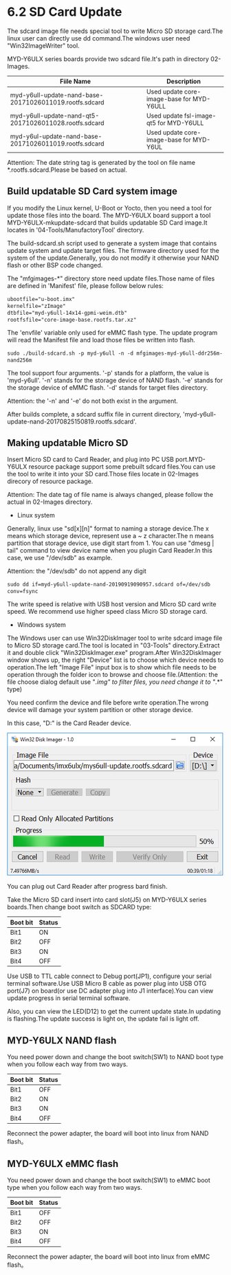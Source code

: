 # 6.2 SD Card Update

The sdcard image file needs special tool to write Micro SD storage card.The linux user can directly use dd command.The windows user need "Win32ImageWriter" tool.

MYD-Y6ULX series boards provide two sdcard file.It's path in directory 02-Images.

Fiile Name | Description
------ | -----
myd-y6ull-update-nand-base-20171026011019.rootfs.sdcard | Used update core-image-base for MYD-Y6ULL
myd-y6ull-update-nand-qt5-20171026011028.rootfs.sdcard | Used update fsl-image-qt5 for MYD-Y6ULL
myd-y6ul-update-nand-base-20171026011019.rootfs.sdcard | Used update core-image-base for MYD-Y6UL

Attention: The date string tag is generated by the tool on file name *.rootfs.sdcard.Please be based on actual.

## Build updatable SD Card system image

If you modify the Linux kernel, U-Boot or Yocto, then you need a tool for update those files into the board.
The MYD-Y6ULX board support a tool MYD-Y6ULX-mkupdate-sdcard that builds updatable SD Card image.It locates in '04-Tools/ManufactoryTool' directory.

The build-sdcard.sh script used to generate a system image that contains update system and update target files.
The firmware directory used for the system of the update.Generally, you do not modify it otherwise your NAND flash or other BSP code changed.

The "mfgimages-*" directory store need update files.Those name of files are defined in 'Manifest' file, please follow below rules:

```
ubootfile="u-boot.imx"
kernelfile="zImage"
dtbfile="myd-y6ull-14x14-gpmi-weim.dtb"
rootfsfile="core-image-base.rootfs.tar.xz"
```
The 'envfile' variable only used for eMMC flash type.
The update program will read the Manifest file and load those files be written into flash.

```
sudo ./build-sdcard.sh -p myd-y6ull -n -d mfgimages-myd-y6ull-ddr256m-nand256m
```
The tool support four arguments.
'-p' stands for a platform, the value is 'myd-y6ull'.
'-n' stands for the storage device of NAND flash.
'-e' stands for the storage  device of eMMC flash.
'-d' stands for target files directory.

Attention: the '-n' and '-e' do not both exist in the argument.

After builds complete, a sdcard suffix file in current directory, 'myd-y6ull-update-nand-20170825150819.rootfs.sdcard'.

## Making updatable Micro SD

Insert Micro SD card to Card Reader, and plug into PC USB port.MYD-Y6ULX resource package support some prebuilt sdcard files.You can use the tool to write it into your SD card.Those files locate in 02-Images direcory of resource package.

Attention: The date tag of file name is always changed, please follow the actual in 02-Images directory.

* Linux system

Generally, linux use "sd[x][n]" format to naming a storage device.The x means which storage device, represent use a ~ z character.The n means partition that storage device, use digit start from 1. You can use "dmesg | tail" command to view device name when you plugin Card Reader.In this case, we use "/dev/sdb" as example.

Attention: the "/dev/sdb" do not append any digit

```
sudo dd if=myd-y6ull-update-nand-20190919090957.sdcard of=/dev/sdb conv=fsync
```

The write speed is relative with USB host version and Micro SD card write speed. We recommend use higher speed class Micro SD storage card.

* Windows system

The Windows user can use Win32DiskImager tool to write sdcard image file to Micro SD storage card.The tool is located in "03-Tools" directory.Extract it and double click "Win32DiskImager.exe" program.After Win32DiskImager window shows up, the right "Device" list is to choose which device needs to operation.The left "Image File" input box is to show which file needs to be operation through the folder icon to browse and choose file.(Attention: the file choose dialog default use "*.img" to filter
files, you need change it to "*.*" type)

You need confirm the device and file before write operation.The wrong device will damage your system partition or other storage device.

In this case, "D:" is the Card Reader device.

![Win32DiskImage write sdcard image file](image/6-1.png)

You can plug out Card Reader after progress bard finish.

Take the Micro SD card insert into card slot(J5) on MYD-Y6ULX series boards.Then change boot switch as SDCARD type: 

Boot bit | Status
--- | ----
Bit1 | ON
Bit2 | OFF
Bit3 | ON
Bit4 | OFF

Use USB to TTL cable connect to Debug port(JP1), configure your serial terminal software.Use USB Micro B cable as power plug into USB OTG port(J7) on board(or use DC adapter plug into J1 interface).You can view update progress in serial terminal software.

Also, you can view the LED(D12) to get the current update state.In updating is flashing.The update success is light on, the update fail is light off.

## MYD-Y6ULX NAND flash
You need power down and change the boot switch(SW1) to NAND boot type when you follow each way from two ways.

Boot bit | Status
--- | ----
Bit1 | OFF
Bit2 | ON
Bit3 | ON
Bit4 | OFF

Reconnect the power adapter, the board will boot into linux from NAND flash。

## MYD-Y6ULX eMMC flash
You need power down and change the boot switch(SW1) to eMMC boot type when you follow each way from two ways.

Boot bit | Status
--- | ----
Bit1 | OFF
Bit2 | OFF
Bit3 | ON
Bit4 | OFF

Reconnect the power adapter, the board will boot into linux from eMMC flash。

